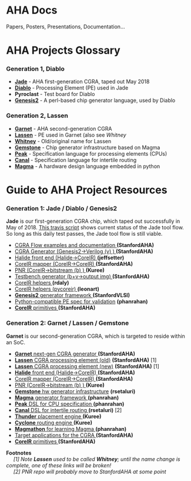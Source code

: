 # AHA Docs
Papers, Posters, Presentations, Documentation...

# AHA Projects Glossary

### Generation 1, Diablo
* [**Jade**](https://travis-ci.org/StanfordAHA/CGRAFlow)        - AHA first-generation CGRA, taped out May 2018
* [**Diablo**](https://travis-ci.org/StanfordAHA/CGRAGenerator) - Processing Element (PE) used in Jade
* **Pyroclast**                                                 - Test board for Diablo
* [**Genesis2**](https://github.com/StanfordVLSI/Genesis2)      - A perl-based chip generator language, used by Diablo

### Generation 2, Lassen
* [**Garnet**](https://github.com/StanfordAHA/garnet)   - AHA second-generation CGRA
* [**Lassen**](https://github.com/StanfordAHA/lassen)   - PE used in Garnet (also see <i>Whitney</i>
* [**Whitney**](https://github.com/StanfordAHA/whitney) - Old/original name for Lassen
* [**Gemstone**](https://github.com/rsetaluri/gemstone) - Chip generator infrastructure based on Magma
* [**Peak**](https://github.com/phanrahan/peak)         - Specification language for processing elements (CPUs)
* [**Canal**](https://github.com/rsetaluri/canal)       - Specification language for intertile routing
* [**Magma**](https://github.com/phanrahan/magma)       - A hardware design language embedded in python


# Guide to AHA Project Resources
### Generation 1: Jade / Diablo / Genesis2

**Jade** is our first-generation CGRA chip, which taped out successfully in May of 2018.
[This travis script](https://travis-ci.org/StanfordAHA/CGRAFlow) 
shows current status of the Jade tool flow. So long as this daily test passes, 
the Jade tool flow is still viable.


* [CGRA Flow examples and documentation    ](https://github.com/StanfordAHA/CGRAFlowDoc) **(StanfordAHA)**
* [CGRA Generator (Genesis2->Verilog (v) ) ](https://github.com/StanfordAHA/CGRAGenerator) **(StanfordAHA)**
* [Halide front end (Halide->CoreIR)       ](https://github.com/jeffsetter/Halide_CoreIR ) **(jeffsetter)**
* [CoreIR mapper (CoreIR->CoreIR)          ](https://github.com/StanfordAHA/CGRAMapper   ) **(StanfordAHA)**
* [PNR (CoreIR->bitstream (b) )            ](https://github.com/Kuree/cgra_pnr           ) **(Kuree)**
* [Testbench generator (b+v->output img)   ](https://github.com/StanfordAHA/TestBenchGenerator ) **(StanfordAHA)**
* [CoreIR helpers                          ](https://github.com/rdaly525/coreir        ) **(rdaly)**
* [CoreIR helpers (pycoreir)               ](https://github.com/leonardt/pycoreir      ) **(leonart)**
* [**Genesis2** generator framework        ](https://github.com/StanfordVLSI/Genesis2  ) **(StanfordVLSI)**
* [Python-compatible PE spec for validation](https://github.com/phanrahan/pe           ) **(phanrahan)**
* [**CoreIR** primitives                   ](https://github.com/StanfordAHA/Primitives ) **(StanfordAHA)**



### Generation 2: Garnet / Lassen / Gemstone

**Garnet** is our second-generation CGRA, which is targeted to reside within an SoC.




* [**Garnet** next-gen CGRA generator      ](https://github.com/StanfordAHA/garnet) **(StanfordAHA)**
* [**Lassen** CGRA processing element (old)](https://github.com/StanfordAHA/whitney) **(StanfordAHA)** [1]
* [**Lassen** CGRA processing element (new)](https://github.com/StanfordAHA/lassen) **(StanfordAHA)** [1]
* [**Halide** front end (Halide->CoreIR)   ](https://github.com/StanfordAHA/Halide-to-Hardware) **(StanfordAHA)**
* [CoreIR mapper (CoreIR->CoreIR)          ](https://github.com/StanfordAHA/CGRAMapper) **(StanfordAHA)**
* [PNR (CoreIR->bitstream (b) )            ](https://github.com/Kuree/cgra_pnr) **(Kuree)**
* [**Gemstone** hw generator infrastructure](https://github.com/rsetaluri/gemstone) **(rsetaluri)**
* [**Magma** generator framework           ](https://github.com/phanrahan/magma) **(phanrahan)**
* [**Peak** DSL for CPU specification      ](https://github.com/phanrahan/peak) **(phanrahan)**
* [**Canal** DSL for intertile routing     ](https://github.com/rsetaluri/canal) **(rsetaluri)** [2]
* [**Thunder** placement engine            ](https://github.com/Kuree/cgra_pnr) **(Kuree)**
* [**Cyclone** routing engine              ](https://github.com/Kuree/cgra_pnr) **(Kuree)**
* [**Magmathon** for learning Magma        ](https://github.com/phanrahan/magmathon) **(phanrahan)**
* [Target applications for the CGRA        ](https://github.com/StanfordAHA/Applications) **(StanfordAHA)**
* [**CoreIR** primitives                   ](https://github.com/StanfordAHA/Primitives) **(StanfordAHA)**

<b>Footnotes</b><br/>
&nbsp;&nbsp;&nbsp;&nbsp;
<i>[1] Note **Lassen** used to be called **Whitney**; until the name
change is complete, one of these links will be broken!
<br/>
&nbsp;&nbsp;&nbsp;&nbsp;
<i>[2] PNR repo will probably move to StanfordAHA at some point</i>





